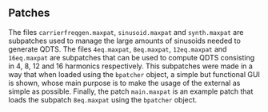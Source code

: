 ## Patches

The files `carrierfreqgen.maxpat`, `sinusoid.maxpat` and `synth.maxpat` are subpatches
used to manage the large amounts of sinusoids needed to generate QDTS. The files `4eq.maxpat`,
`8eq.maxpat`, `12eq.maxpat` and `16eq.maxpat` are subpatches that can be used to compute QDTS
consisting in 4, 8, 12 and 16 harmonics respectively. This subpatches were made in a way that
when loaded using the `bpatcher` object, a simple but functional GUI is shown, whose main purpose
is to make the usage of the external as simple as possible. Finally, the patch `main.maxpat`
is an example patch that loads the subpatch `8eq.maxpat` using the `bpatcher` object.
